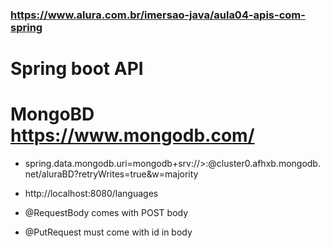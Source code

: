 ### https://www.alura.com.br/imersao-java/aula04-apis-com-spring

# Spring boot API
# MongoBD https://www.mongodb.com/
- spring.data.mongodb.uri=mongodb+srv://<user>>:<password>@cluster0.afhxb.mongodb.net/aluraBD?retryWrites=true&w=majority


- http://localhost:8080/languages
- @RequestBody comes with POST body
- @PutRequest must come with id in body